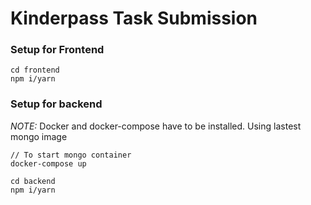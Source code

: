 # Kinderpass Task Submission

### Setup for Frontend

```
cd frontend
npm i/yarn
```

### Setup for backend

_NOTE:_ Docker and docker-compose have to be installed. Using lastest mongo image

```
// To start mongo container
docker-compose up

cd backend
npm i/yarn
```
